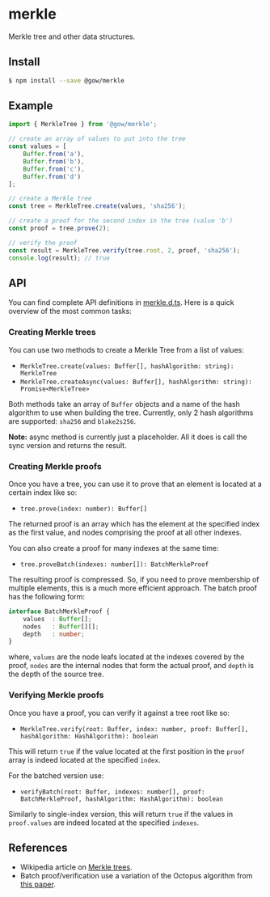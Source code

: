 # merkle
Merkle tree and other data structures.

## Install
```bash
$ npm install --save @gow/merkle
```

## Example
```TypeScript
import { MerkleTree } from '@gow/merkle';

// create an array of values to put into the tree
const values = [
    Buffer.from('a'),
    Buffer.from('b'),
    Buffer.from('c'),
    Buffer.from('d')
];

// create a Merkle tree
const tree = MerkleTree.create(values, 'sha256');

// create a proof for the second index in the tree (value 'b')
const proof = tree.prove(2);

// verify the proof
const result = MerkleTree.verify(tree.root, 2, proof, 'sha256');
console.log(result); // true
```

## API
You can find complete API definitions in [merkle.d.ts](/merkle.d.ts). Here is a quick overview of the most common tasks:

### Creating Merkle trees
You can use two methods to create a Merkle Tree from a list of values:

* `MerkleTree.create(values: Buffer[], hashAlgorithm: string): MerkleTree`
* `MerkleTree.createAsync(values: Buffer[], hashAlgorithm: string): Promise<MerkleTree>`

Both methods take an array of `Buffer` objects and a name of the hash algorithm to use when building the tree. Currently, only 2 hash algorithms are supported: `sha256` and `blake2s256`.

**Note:** async method is currently just a placeholder. All it does is call the sync version and returns the result.

### Creating Merkle proofs
Once you have a tree, you can use it to prove that an element is located at a certain index like so:

* `tree.prove(index: number): Buffer[]`

The returned proof is an array which has the element at the specified index as the first value, and nodes comprising the proof at all other indexes.

You can also create a proof for many indexes at the same time:

* `tree.proveBatch(indexes: number[]): BatchMerkleProof`

The resulting proof is compressed. So, if you need to prove membership of multiple elements, this is a much more efficient approach. The batch proof has the following form:

```TypeScript
interface BatchMerkleProof {
    values  : Buffer[];
    nodes   : Buffer[][];
    depth   : number;
}
```
where, `values` are the node leafs located at the indexes covered by the proof, `nodes` are the internal nodes that form the actual proof, and `depth` is the depth of the source tree.

### Verifying Merkle proofs
Once you have a proof, you can verify it against a tree root like so:

* `MerkleTree.verify(root: Buffer, index: number, proof: Buffer[], hashAlgorithm: HashAlgorithm): boolean`

This will return `true` if the value located at the first position in the `proof` array is indeed located at the specified `index`.

For the batched version use:
* `verifyBatch(root: Buffer, indexes: number[], proof: BatchMerkleProof, hashAlgorithm: HashAlgorithm): boolean`

Similarly to single-index version, this will return `true` if the values in `proof.values` are indeed located at the specified `indexes`.

## References

* Wikipedia article on [Merkle trees](https://en.wikipedia.org/wiki/Merkle_tree).
* Batch proof/verification use a variation of the Octopus algorithm from [this paper](https://eprint.iacr.org/2017/933.pdf).